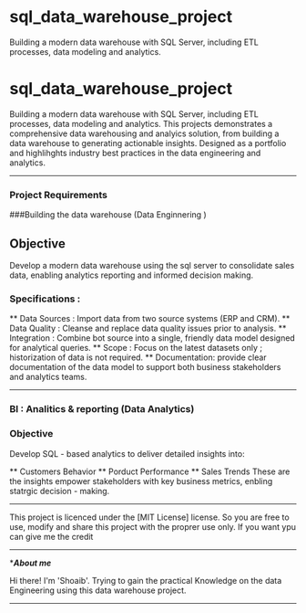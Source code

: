 # sql_data_warehouse_project
Building a modern data warehouse with SQL Server, including ETL processes, data modeling and analytics.
# sql_data_warehouse_project
Building a modern data warehouse with SQL Server, including ETL processes, data modeling and analytics.
This projects demonstrates a comprehensive data warehousing and analyics solution, from building a data warehouse to generating actionable insights. Designed as a portfolio and highlihghts industry best practices in the data engineering and analytics.

---
### Project Requirements

###Building the data warehouse (Data Enginnering )

## Objective 
Develop a modern data warehouse using the sql server to consolidate sales data, enabling analytics reporting and informed decision making.

### Specifications :

** Data Sources : Import data from two source systems (ERP  and  CRM).
** Data Quality : Cleanse and replace data quality issues prior to analysis.
** Integration  : Combine bot source into a single, friendly data model designed for analytical queries.
** Scope        : Focus on the latest datasets only ; historization of data is not required.
** Documentation: provide clear documentation of the data model to support both business stakeholders and analytics teams.

---

###  BI : Analitics & reporting (Data Analytics)

### Objective 
Develop  SQL - based analytics to deliver detailed insights into:

** Customers Behavior
** Porduct Performance
** Sales Trends
These are the insights empower stakeholders with key business metrics, enbling statrgic decision - making.

----

This project is licenced under the [MIT License] license. So you are free to use, modify and share this project with the proprer use only. If you want ypu can give me the credit 

----
******About me*****

Hi there! I'm 'Shoaib'. Trying to gain the practical Knowledge on the data Engineering using this data warehouse project.

-----
